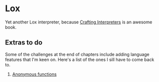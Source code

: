 # Lox

Yet another Lox interpreter, because [Crafting Interpreters](https://craftinginterpreters.com/) is an awesome book.

## Extras to do

Some of the challenges at the end of chapters include adding language features that I'm keen on. Here's a list of the ones I sill have to come back to.

1. [Anonymous functions](https://craftinginterpreters.com/functions.html#challenges)
